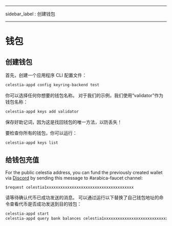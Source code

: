 - - -
sidebar_label : 创建钱包
- - -

# 钱包

## 创建钱包

首先，创建一个应用程序 CLI 配置文件：

```sh
celestia-appd config keyring-backend test
```

你可以选择任何你想要的钱包名称。 对于我们的示例，我们使用“validator”作为钱包名称：

```sh
celestia-appd keys add validator
```

保存好助记词，因为这是找回钱包的唯一方法，以防丢失！

要检查你所有的钱包，你可以运行：

```sh
celestia-appd keys list
```

## 给钱包充值

For the public celestia address, you can fund the previously created wallet via [Discord](https://discord.gg/celestiacommunity) by sending this message to #arabica-faucet channel:

```text
$request celestia1xxxxxxxxxxxxxxxxxxxxxxxxxxxxxxxxxxxxxx
```

请等待确认代币已成功发送的消息。 可以通过运行以下替换了自己钱包地址的命令查看代币是否成功发送到目的钱包：

```sh
celestia-appd start
celestia-appd query bank balances celestia1xxxxxxxxxxxxxxxxxxxxxxxxxxxxxxxxxxxxxx
```
